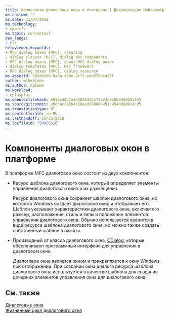 ```yaml
---
title: Компоненты диалоговых окон в платформе | Документация Майкрософт
ms.custom: ''
ms.date: 11/04/2016
ms.technology:
- cpp-mfc
ms.topic: conceptual
dev_langs:
- C++
helpviewer_keywords:
- MFC dialog boxes [MFC], creating
- dialog classes [MFC], dialog box components
- MFC dialog boxes [MFC], about MFC dialog boxes
- dialog templates [MFC], MFC framework
- MFC dialog boxes [MFC], dialog resource
ms.assetid: 592db160-0a8a-49be-ac72-ead278aca53f
author: mikeblome
ms.author: mblome
ms.workload:
- cplusplus
ms.openlocfilehash: 6936a48d1a3e1845d56c73524c84800d9d605155
ms.sourcegitcommit: a9dcbcc85b4c28eed280d8e451c494a00d8c4c25
ms.translationtype: MT
ms.contentlocale: ru-RU
ms.lasthandoff: 10/25/2018
ms.locfileid: "50065516"
---
```

# <a name="dialog-box-components-in-the-framework"></a>Компоненты диалоговых окон в платформе

В платформе MFC диалоговое окно состоит из двух компонентов:

- Ресурс шаблона диалогового окна, который определяет элементы управления диалогового окна и их размещения.

   Ресурс диалогового окна сохраняет шаблон диалогового окна, из которого Windows создает диалоговое окно и отображает его. Шаблон указывает характеристики диалогового окна, включая его размер, расположение, стиль и типы и положение элементов управления диалогового окна. Обычно используется хранится в виде ресурса шаблона диалогового окна, но можно также создать собственный шаблон в памяти.

- Производный от класса диалогового окна, [CDialog](../mfc/reference/cdialog-class.md), которые обеспечивают программный интерфейс для управления в диалоговом окне.

   Диалоговое окно является окном и прикрепляется к окну Windows при отображении. При создании окна диалога ресурса шаблона диалогового окна используется в качестве шаблона для создания дочерних элементов управления окна для диалогового окна.

## <a name="see-also"></a>См. также

[Диалоговые окна](../mfc/dialog-boxes.md)<br/>
[Жизненный цикл диалогового окна](../mfc/life-cycle-of-a-dialog-box.md)

